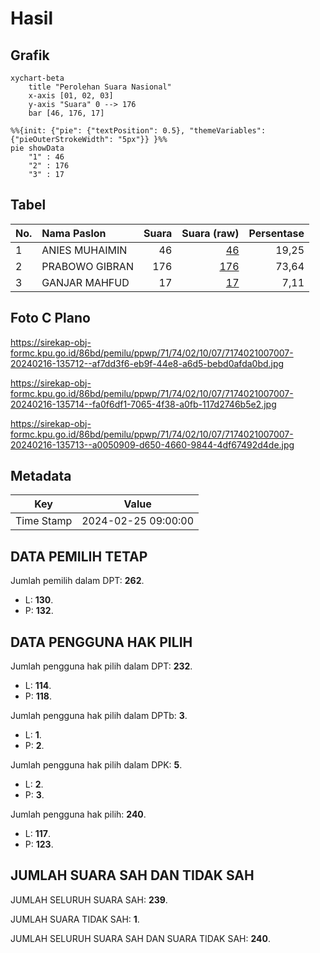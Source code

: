 # Hasil

## Grafik

```mermaid
xychart-beta
    title "Perolehan Suara Nasional"
    x-axis [01, 02, 03]
    y-axis "Suara" 0 --> 176
    bar [46, 176, 17]
```

```mermaid
%%{init: {"pie": {"textPosition": 0.5}, "themeVariables": {"pieOuterStrokeWidth": "5px"}} }%%
pie showData
    "1" : 46
    "2" : 176
    "3" : 17
```

## Tabel

| No. | Nama Paslon    | Suara | Suara (raw) | Persentase |
|:--- |:-------------- | -----:| -----------:| ----------:|
| 1   | ANIES MUHAIMIN | 46    | [46][p-1]   | 19,25      |
| 2   | PRABOWO GIBRAN | 176   | [176][p-2]  | 73,64      |
| 3   | GANJAR MAHFUD  | 17    | [17][p-3]   | 7,11       |


[p-1]: https://github.com/gigit-pemilu/pemilu-2024/blob/main/pilpres/hitung-suara/sub/71-sulawesi-utara/sub/74-kota-kotamobagu/sub/02-kotamobagu-timur/sub/1007-motoboi-besar/sub/007-tps/sub/paslon-1.txt
[p-2]: https://github.com/gigit-pemilu/pemilu-2024/blob/main/pilpres/hitung-suara/sub/71-sulawesi-utara/sub/74-kota-kotamobagu/sub/02-kotamobagu-timur/sub/1007-motoboi-besar/sub/007-tps/sub/paslon-2.txt
[p-3]: https://github.com/gigit-pemilu/pemilu-2024/blob/main/pilpres/hitung-suara/sub/71-sulawesi-utara/sub/74-kota-kotamobagu/sub/02-kotamobagu-timur/sub/1007-motoboi-besar/sub/007-tps/sub/paslon-3.txt

## Foto C Plano

https://sirekap-obj-formc.kpu.go.id/86bd/pemilu/ppwp/71/74/02/10/07/7174021007007-20240216-135712--af7dd3f6-eb9f-44e8-a6d5-bebd0afda0bd.jpg

https://sirekap-obj-formc.kpu.go.id/86bd/pemilu/ppwp/71/74/02/10/07/7174021007007-20240216-135714--fa0f6df1-7065-4f38-a0fb-117d2746b5e2.jpg

https://sirekap-obj-formc.kpu.go.id/86bd/pemilu/ppwp/71/74/02/10/07/7174021007007-20240216-135713--a0050909-d650-4660-9844-4df67492d4de.jpg


## Metadata

| Key        | Value               |
| ---------- | ------------------- |
| Time Stamp | 2024-02-25 09:00:00 |


## DATA PEMILIH TETAP

Jumlah pemilih dalam DPT: **262**.
 * L: **130**.
 * P: **132**.

## DATA PENGGUNA HAK PILIH

Jumlah pengguna hak pilih dalam DPT: **232**.
 * L: **114**.
 * P: **118**.

Jumlah pengguna hak pilih dalam DPTb: **3**.
 * L: **1**.
 * P: **2**.

Jumlah pengguna hak pilih dalam DPK: **5**.
 * L: **2**.
 * P: **3**.

Jumlah pengguna hak pilih: **240**.
 * L: **117**.
 * P: **123**.

## JUMLAH SUARA SAH DAN TIDAK SAH

JUMLAH SELURUH SUARA SAH: **239**.

JUMLAH SUARA TIDAK SAH: **1**.

JUMLAH SELURUH SUARA SAH DAN SUARA TIDAK SAH: **240**.


